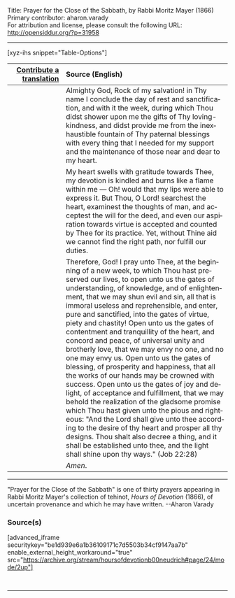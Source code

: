 <html>
<head></head>
<body>
Title: Prayer for the Close of the Sabbath, by Rabbi Moritz Mayer (1866)<br />
Primary contributor: aharon.varady<br />
For attribution and license, please consult the following URL: <a href="http://opensiddur.org/?p=31958">http://opensiddur.org/?p=31958</a>
<p />
<hr />

[xyz-ihs snippet="Table-Options"]<table style="margin-left: auto; margin-right: auto;" class="draggable">
<thead><tr><th id="x" style="text-align: right;"><a href="/contributing/upload/">Contribute a translation</a></th><th style="text-align: left;">Source (English)</th></tr></thead>
<tbody>
<tr><td style="vertical-align:top;" width="25%">
<div class="liturgy" lang="he">

</span></div></td>
 
<td style="vertical-align:top;">
<div class="english" lang="en" style="text-align: left;">
Almighty God, Rock of my salvation! 
in Thy name I conclude the day of rest and sanctification, 
and with it the week, during which Thou didst shower upon me 
the gifts of Thy loving-kindness, 
and didst provide me from the inexhaustible fountain of Thy paternal blessings 
with every thing that I needed for my support 
and the maintenance of those near and dear to my heart. 
</div></td></tr>


<tr><td style="vertical-align:top;">
<div class="liturgy" lang="he">

</span></div></td>

<td style="vertical-align:top;">
<div class="english" lang="en" style="text-align: left;">
My heart swells with gratitude towards Thee, 
my devotion is kindled and burns like a flame within me — 
Oh! would that my lips were able to express it. 
But Thou, O Lord! searchest the heart, 
examinest the thoughts of man, 
and acceptest the will for the deed, 
and even our aspiration towards virtue 
is accepted and counted by Thee for its practice. 
Yet, without Thine aid we cannot find the right path, 
nor fulfill our duties. 
</div></td></tr>


<tr><td style="vertical-align:top;">
<div class="liturgy" lang="he">

</span></div></td>

<td style="vertical-align:top;">
<div class="english" lang="en" style="text-align: left;">
Therefore, God! I pray unto Thee, 
at the beginning of a new week, 
to which Thou hast preserved our lives, 
to open unto us the gates of understanding, of knowledge, and of enlightenment, 
that we may shun evil and sin, all that is immoral useless and reprehensible, 
and enter, pure and sanctified, into the gates of virtue, piety and chastity! 
Open unto us the gates of contentment and tranquillity of the heart, 
and concord and peace, 
of universal unity and brotherly love, 
that we may envy no one, and no one may envy us. 
Open unto us the gates of blessing, 
of prosperity and happiness, 
that all the works of our hands may be crowned with success. 
Open unto us the gates of joy and delight, 
of acceptance and fulfillment, 
that we may behold 
the realization of the gladsome promise 
which Thou hast given unto the pious and righteous: 
"And the Lord shall give unto thee 
according to the desire of thy heart 
and prosper all thy designs. 
Thou shalt also decree a thing, 
and it shall be established unto thee, 
and the light shall shine upon thy ways." <span class="citation">(Job 22:28)</span>
</div></td></tr>


<tr><td style="vertical-align:top;">
<div class="liturgy" lang="he">

</span></div></td>

<td style="vertical-align:top;">
<div class="english" lang="en" style="text-align: left;">
<em>Amen</em>. 
</div></td></tr>
</tbody></table>

<hr />

"Prayer for the Close of the Sabbath" is one of thirty prayers appearing in Rabbi Moritz Mayer's collection of tehinot, <em>Hours of Devotion</em> (1866), of uncertain provenance and which he may have written. --Aharon Varady

<h3>Source(s)</h3>

[advanced_iframe securitykey="be1d939e6a1b36109171c7d5503b34cf9147aa7b" enable_external_height_workaround="true" src="https://archive.org/stream/hoursofdevotionb00neudrich#page/24/mode/2up"]

&nbsp;

<hr />

&nbsp;
</body>
</html>